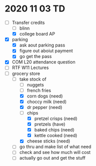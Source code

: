 # 2020 11 03 TD

- [ ] Transfer credits
  - [ ] blinn
  - [x] college board AP
- [x] parking
  - [x] ask aout parking pass
  - [x] figure out aboiut payment
  - [x] go get the pass
- [x] COM L20 attendance question
- [ ] RTF W11 Lectures
- [ ] grocery store
  - [ ] take stock of
    - [ ] nuggets
    - [ ] french fries
    - [x] corn dogs (need)
    - [x] choccy milk (need)
    - [x] dr pepper (need)
    - [ ] chips
      - [x] pretzel crisps (need)
      - [x] pretzels (have)
      - [x] baked chips (need)
      - [x] kettle cooked (need)
    - [x] cheese sticks (need)
  - [ ] go thru and make list of what need
  - [ ] check and see how much will cost
  - [ ] actually go out and get the stuff
